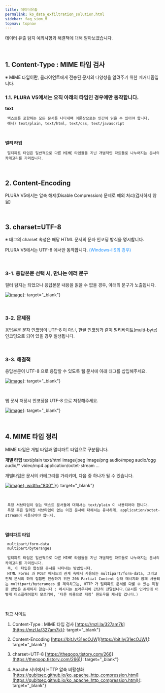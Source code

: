 ```yaml
---
title: 데이터유출
permalink: ko_data_exfiltration_solution.html
sidebar: faq_siem_M
topnav: topnav
---
```


데이터 유출 탐지 예외사항과 해결책에 대해 알아보겠습니다.

<br />

## 1. Content-Type : MIME 타입 검사

※ MIME 타입이란, 클라이언트에게 전송된 문서의 다양성을 알려주기 위한 메커니즘입니다.

### 1.1. PLURA V5에서는 오직 아래의 타입인 경우에만 동작합니다.

  **text**

     텍스트를 포함하는 모든 문서를 나타내며 이론상으로는 인간이 읽을 수 있어야 합니다.
     예시) text/plain, text/html, text/css, text/javascript

<br />

  **멀티 타입**

     멀티파트 타입은 일반적으로 다른 MIME 타입들을 지닌 개별적인 파트들로 나누어지는 문서의 카테고리를 가리킵니다.

 <br />

## 2. Content-Encoding

 PLURA V5에서는 압축 해제(Disable Compression) 문제로 예외 처리(검사하지 않음)

<br />

## 3. charset=UTF-8

※ <meta> 태그의 charset 속성은 해당 HTML 문서의 문자 인코딩 방식을 명시합니다.

 PLURA V5에서는 UTF-8 에서만 동작합니다.<font color='dodgerblue'> (Windows-IIS의 경우) </font>

<br />

### 3-1. 응답본문 선택 시, 만나는 에러 문구

 필터 탐지는 되었으나 응답본문 내용을 읽을 수 없을 경우, 아래의 문구가 노출됩니다.

[![image](/docs/images/Additianal/data/1.png)](/docs/images/Additianal/data/1.png){: target="_blank"}

<br />

### 3-2. 문제점

 응답본문 문자 인코딩이 UTF-8 이 아닌, 한글 인코딩과 같이 멀티바이트(multi-byte) 인코딩으로 되어 있을 경우 발생됩니다.

<br />

### 3-3. 해결책

 응답본문이 UTF-8 으로 응답할 수 있도록 웹 문서에 아래 태그를 삽입해주세요.


**<meta charset=”UTF-8″>**

[![image](/docs/images/Additianal/data/2.png)](/docs/images/Additianal/data/2.png){: target="_blank"}

<br />

 웹 문서 저장시 인코딩을 UTF-8 으로 저장해주세요.

[![image](/docs/images/Additianal/data/3.png)](/docs/images/Additianal/data/3.png){: target="_blank"}

<br />

## 4. MIME 타입 정리

MIME 타입은 개별 타입과 멀티파트 타입으로 구분됩니다.

 **개별 타입**
      text/plain
      text/html
      image/jpeg
      image/png
      audio/mpeg
      audio/ogg
      audio/*
      video/mp4
      application/octet-stream
      …

 개별타입은 문서의 카테고리를 가리키며, 다음 중 하나가 될 수 있습니다.

[![image](/docs/images/Additianal/data/4.png){: width="800" }](/docs/images/Additianal/data/4.png){: target="_blank"}

<br />

     특정 서브타입이 없는 텍스트 문서들에 대해서는 text/plain 이 사용되어야 합니다.
     특정 혹은 알려진 서브타입이 없는 이진 문서에 대해서는 유사하게, application/octet-stream이 사용되어야 합니다.

<br />

**멀티파트 타입**

     multipart/form-data
     multipart/byteranges

     멀티파트 타입은 일반적으로 다른 MIME 타입들을 지닌 개별적인 파트들로 나누어지는 문서의 카테고리를 가리킵니다.
     즉, 이 타입은 합성된 문서를 나타내는 방법입니다.
     HTML Forms 과 POST 메서드의 관계 속에서 사용되는 multipart/form-data, 그리고 전체 문서의 하위 집합만 전송하기 위한 206 Partial Content 상태 메시지와 함께 사용되는 multipart/byteranges 를 제외하고는, HTTP 가 멀티파트 문서를 다룰 수 있는 특정한 방법은 존재하지 않습니다 : 메시지는 브라우저에 간단히 전달됩니다.(문서를 인라인에 어떻게 디스플레이할지 모르기에, ‘다른 이름으로 저장’ 윈도우를 제시할 겁니다.)

<br />

참고 사이트

 1. Content-Type : MIME 타입 검사 [https://mzl.la/327am7k](https://mzl.la/327am7k){: target="_blank"}

 2. Content-Encoding [https://bit.ly/31ecOJW](https://bit.ly/31ecOJW){: target="_blank"}

 3. charset=UTF-8 [https://theqoop.tistory.com/266](https://theqoop.tistory.com/266){: target="_blank"}

 4. Apache 서버에서 HTTP 압축 비활성화 [https://qubitsec.github.io/ko_apache_http_compression.html](https://qubitsec.github.io/ko_apache_http_compression.html){: target="_blank"}